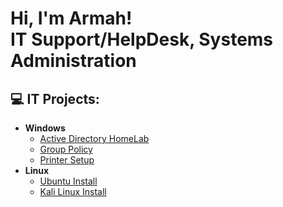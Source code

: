 <h1>Hi, I'm Armah! <br/>IT Support/HelpDesk</a>, <a>Systems Administration</a>

<h2>💻 IT Projects:</h2>

- <b>Windows</b>
  - [Active Directory HomeLab](https://github.com/joshmadakor1/Algorithms-Practice)
  - [Group Policy](https://github.com/joshmadakor1/4chan-Image-Analysis-Middleware-C964) <b><i></b></i>
  - [Printer Setup](https://github.com/joshmadakor1/Sentinel-Lab)
- <b>Linux</b>
  - [Ubuntu Install](https://github.com/joshmadakor1/EncrypterPOC)
  - [Kali Linux Install](https://github.com/joshmadakor1/DecrypterPOC)
